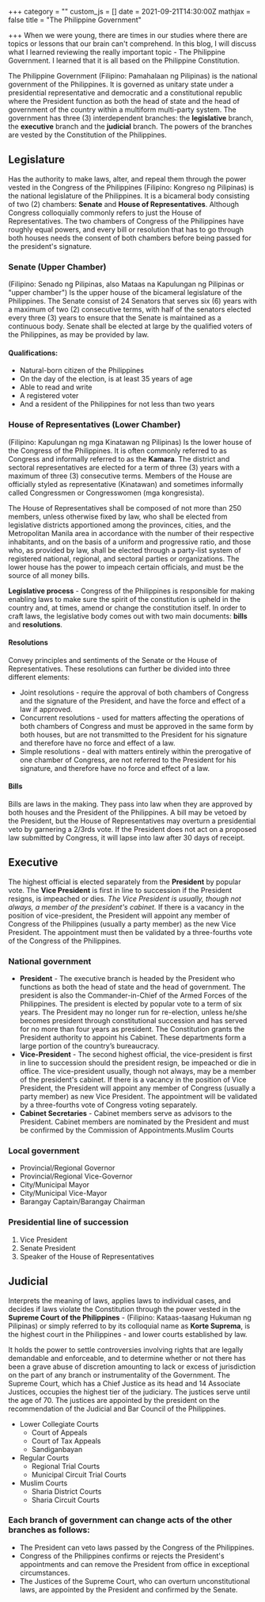 +++
category = ""
custom_js = []
date = 2021-09-21T14:30:00Z
mathjax = false
title = "The Philippine Government"

+++
When we were young, there are times in our studies where there are topics or lessons that our brain can't comprehend. In this blog, I will discuss what I learned reviewing the really important topic - The Philippine Government. I learned that it is all based on the Philippine Constitution.

The Philippine Government (Filipino: Pamahalaan ng Pilipinas) is the national government of the Philippines. It is governed as unitary state under a presidential representative and democratic and a constitutional republic where the President function as both the head of state and the head of government of the country within a multiform multi-party system. The government has three (3) interdependent branches: the **legislative** branch, the **executive** branch and the **judicial** branch. The powers of the branches are vested by the Constitution of the Philippines.

## Legislature

Has the authority to make laws, alter, and repeal them through the power vested in the Congress of the Philippines (Filipino: Kongreso ng Pilipinas) is the national legislature of the Philippines. It is a bicameral body consisting of two (2) chambers: **Senate** and **House of Representatives**. Although Congress colloquially commonly refers to just the House of Representatives. The two chambers of Congress of the Philippines have roughly equal powers, and every bill or resolution that has to go through both houses needs the consent of both chambers before being passed for the president's signature.

### Senate (Upper Chamber)

(Filipino: Senado ng Pilipinas, also Mataas na Kapulungan ng Pilipinas or "upper chamber") Is the upper house of the bicameral legislature of the Philippines. The Senate consist of 24 Senators that serves six (6) years with a maximum of two (2) consecutive terms, with half of the senators elected every three (3) years to ensure that the Senate is maintained as a continuous body. Senate shall be elected at large by the qualified voters of the Philippines, as may be provided by law.

#### Qualifications:

* Natural-born citizen of the Philippines
* On the day of the election, is at least 35 years of age
* Able to read and write
* A registered voter
* And a resident of the Philippines for not less than two years

### House of Representatives (Lower Chamber)

(Filipino: Kapulungan ng mga Kinatawan ng Pilipinas) Is the lower house of the Congress of the Philippines. It is often commonly referred to as Congress and informally referred to as the **Kamara**. The district and sectoral representatives are elected for a term of three (3) years with a maximum of three (3) consecutive terms. Members of the House are officially styled as representative (Kinatawan) and sometimes informally called Congressmen or Congresswomen (mga kongresista).

The House of Representatives shall be composed of not more than 250 members, unless otherwise fixed by law, who shall be elected from legislative districts apportioned among the provinces, cities, and the Metropolitan Manila area in accordance with the number of their respective inhabitants, and on the basis of a uniform and progressive ratio, and those who, as provided by law, shall be elected through a party-list system of registered national, regional, and sectoral parties or organizations. The lower house has the power to impeach certain officials, and must be the source of all money bills.

**Legislative process** - Congress of the Philippines is responsible for making enabling laws to make sure the spirit of the constitution is upheld in the country and, at times, amend or change the constitution itself. In order to craft laws, the legislative body comes out with two main documents: **bills** and **resolutions**.

#### Resolutions

Convey principles and sentiments of the Senate or the House of Representatives. These resolutions can further be divided into three different elements:

* Joint resolutions - require the approval of both chambers of Congress and the signature of the President, and have the force and effect of a law if approved.
* Concurrent resolutions - used for matters affecting the operations of both chambers of Congress and must be approved in the same form by both houses, but are not transmitted to the President for his signature and therefore have no force and effect of a law.
* Simple resolutions - deal with matters entirely within the prerogative of one chamber of Congress, are not referred to the President for his signature, and therefore have no force and effect of a law.

#### Bills

Bills are laws in the making. They pass into law when they are approved by both houses and the President of the Philippines. A bill may be vetoed by the President, but the House of Representatives may overturn a presidential veto by garnering a 2/3rds vote. If the President does not act on a proposed law submitted by Congress, it will lapse into law after 30 days of receipt.

## Executive

The highest official is elected separately from the **President** by popular vote. The **Vice President** is first in line to succession if the President resigns, is impeached or dies. _The Vice President is usually, though not always, a member of the president's cabinet._ If there is a vacancy in the position of vice-president, the President will appoint any member of Congress of the Philippines (usually a party member) as the new Vice President. The appointment must then be validated by a three-fourths vote of the Congress of the Philippines.

### National government

* **President** - The executive branch is headed by the President who functions as both the head of state and the head of government. The president is also the Commander-in-Chief of the Armed Forces of the Philippines. The president is elected by popular vote to a term of six years. The President may no longer run for re-election, unless he/she becomes president through constitutional succession and has served for no more than four years as president. The Constitution grants the President authority to appoint his Cabinet. These departments form a large portion of the country’s bureaucracy.
* **Vice-President** - The second highest official, the vice-president is first in line to succession should the president resign, be impeached or die in office. The vice-president usually, though not always, may be a member of the president's cabinet. If there is a vacancy in the position of Vice President, the President will appoint any member of Congress (usually a party member) as new Vice President. The appointment will be validated by a three-fourths vote of Congress voting separately.
* **Cabinet Secretaries** - Cabinet members serve as advisors to the President. Cabinet members are nominated by the President and must be confirmed by the Commission of Appointments.Muslim Courts

### Local government

* Provincial/Regional Governor
* Provincial/Regional Vice-Governor
* City/Municipal Mayor
* City/Municipal Vice-Mayor
* Barangay Captain/Barangay Chairman

### Presidential line of succession

1. Vice President
2. Senate President
3. Speaker of the House of Representatives

## Judicial

Interprets the meaning of laws, applies laws to individual cases, and decides if laws violate the Constitution through the power vested in the **Supreme Court of the Philippines** - (Filipino: Kataas-taasang Hukuman ng Pilipinas) or simply referred to by its colloquial name as **Korte Suprema**, is the highest court in the Philippines - and lower courts established by law.

It holds the power to settle controversies involving rights that are legally demandable and enforceable, and to determine whether or not there has been a grave abuse of discretion amounting to lack or excess of jurisdiction on the part of any branch or instrumentality of the Government. The Supreme Court, which has a Chief Justice as its head and 14 Associate Justices, occupies the highest tier of the judiciary. The justices serve until the age of 70. The justices are appointed by the president on the recommendation of the Judicial and Bar Council of the Philippines.

* Lower Collegiate Courts
  * Court of Appeals
  * Court of Tax Appeals
  * Sandiganbayan
* Regular Courts
  * Regional Trial Courts
  * Municipal Circuit Trial Courts
* Muslim Courts
  * Sharia District Courts
  * Sharia Circuit Courts

### Each branch of government can change acts of the other branches as follows:

* The President can veto laws passed by the Congress of the Philippines.
* Congress of the Philippines confirms or rejects the President's appointments and can remove the President from office in exceptional circumstances.
* The Justices of the Supreme Court, who can overturn unconstitutional laws, are appointed by the President and confirmed by the Senate.